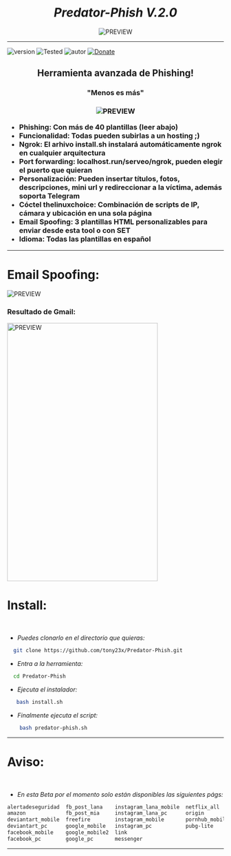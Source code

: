 <h1 align="center"> <i> Predator-Phish V.2.0 </i> </h1>
<p align="center">
  <img src="https://user-images.githubusercontent.com/55555800/93633798-26964300-f9b5-11ea-9b7b-db5f740d4a6a.gif" alt="PREVIEW" align="center">
</p>
<hr>

![version]
![Tested]
![autor]
[![Donate](https://img.shields.io/badge/Donate-PayPal-green.svg)](https://www.paypal.me/th3pr3d4t0r)


<h2 align="center"> Herramienta avanzada de Phishing! </h2>
<h3 align="center"> "Menos es más" <h3>

<p align="center">
  <img src="https://user-images.githubusercontent.com/55555800/93633128-fa42ec80-f9dd-11ea-9307-1d4ccbbd0a6f.png" alt="PREVIEW"  align="center">
</p>

 * <b>Phishing</b>: Con más de 40 plantillas (leer abajo)
 * <b>Funcionalidad</b>: Todas pueden subirlas a un hosting ;)
 * <b>Ngrok</b>: El arhivo install.sh instalará automáticamente ngrok en cualquier arquitectura
 * <b>Port forwarding</b>: localhost.run/serveo/ngrok, pueden elegir el puerto que quieran
 * <b>Personalización</b>: Pueden insertar títulos, fotos, descripciones, mini url y redireccionar a la víctima, además soporta Telegram
 * <b>Cóctel thelinuxchoice</b>: Combinación de scripts de IP, cámara y ubicación en una sola página
 * <b>Email Spoofing</b>: 3 plantillas HTML personalizables para enviar desde esta tool o con SET
 * <b>Idioma</b>: Todas las plantillas en español
  
<hr>

# Email Spoofing:
<img src="https://user-images.githubusercontent.com/55555800/94054596-5eddbd00-fdcb-11ea-9eaa-57a034152e97.png" alt="PREVIEW"  align="center">

### Resultado de Gmail:
<img src="https://user-images.githubusercontent.com/55555800/93635113-59d9d180-f9b7-11ea-813d-55b0cc2a1482.jpg" alt="PREVIEW" align="center" width="350px" height="600px">

# Install:
<br>

* _Puedes clonarlo en el directorio que quieras:_

```sh
  git clone https://github.com/tony23x/Predator-Phish.git
```

* _Entra a la herramienta:_
```sh
  cd Predator-Phish
```
* _Ejecuta el instalador:_
```sh
   bash install.sh
```

* _Finalmente ejecuta el script:_

```sh
    bash predator-phish.sh
```
<hr>

# Aviso: 
<br>

* _En esta Beta por el momento solo están disponibles las siguientes págs:_

```sh
alertadeseguridad  fb_post_lana    instagram_lana_mobile  netflix_all
amazon             fb_post_mia     instagram_lana_pc      origin
deviantart_mobile  freefire        instagram_mobile       pornhub_mobile
deviantart_pc      google_mobile   instagram_pc           pubg-lite
facebook_mobile    google_mobile2  link
facebook_pc        google_pc       messenger
```


---

<!-- MarkDown Links & Images -->
[version]: https://img.shields.io/badge/Versi%C3%B3n-BETA%3A%20V.2.0-green
[tested]: https://img.shields.io/badge/Probado-Kali%20Linux%20%7C%20Userland%20%7C%20Termux-blue
[autor]: https://img.shields.io/badge/Author-%40Th3__Pr3d4t0r-red




